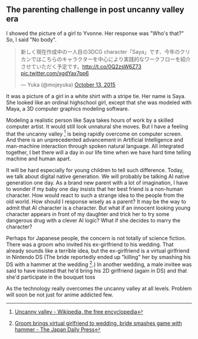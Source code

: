 ## The parenting challenge in post uncanny valley era

I showed the picture of a girl to Yvonne. Her response was "Who's that?" So, I
said "No body".

<blockquote class="twitter-tweet" lang="en"><p lang="ja" dir="ltr">新しく現在作成中の一人目の3DCG character「Saya」です、今年のクリカンではこちらのキャラクターを中心により実践的なワークフローを紹介させていただく予定です。<a href="http://t.co/0Q2zsW6Z73">http://t.co/0Q2zsW6Z73</a> <a href="http://t.co/xgdYax7pp6">pic.twitter.com/xgdYax7pp6</a></p>&mdash; Yuka (@mojeyuka) <a href="https://twitter.com/mojeyuka/status/653803931613556736">October 13, 2015</a></blockquote>
<script async src="//platform.twitter.com/widgets.js" charset="utf-8"></script>

It was a picture of a girl in a white shirt with a stripe tie. Her name is
Saya. She looked like an ordinal highschool girl, except that she was modeled
with Maya, a 3D computer graphics modeling software.

Modeling a realistic person like Saya takes hours of work by a skilled computer
artist. It would still look unnatural she moves. But I have a feeling that the
uncanny valley [^uncanny] is being rapidly overcome on computer screen. And
there is an unprecedented advancement in Artificial Intelligence and
man-machine interaction through spoken natural language. All integrated
together, I bet there will a day in our life time when we have hard time
telling machine and human apart.

It will be hard especially for young children to tell such difference. Today,
we talk about digital native generation. We will probably be talking AI native
generation one day. As a brand new parent with a lot of imagination, I have
to wonder if my baby one day insists that her best friend is a non-human
character. How would react to such a strange idea to the people from the old
world. How should I response wisely as a parent? It may be the way to admit
that AI character is a character. But what if an innocent looking young
character appears in front of my daughter and trick her to try some dangerous
drug with a clever AI logic? What if she decides to marry the character?

Perhaps for Japanese people, the concern is not totally of science fiction.
There was a groom who invited his ex-girlfriend to his wedding. That already
sounds like a terrible idea, but the ex-girlfriend is a virtual girlfriend in
Nintendo DS (The bride reportedly ended up "killing" her by smashing his DS
with a hammer at the wedding [^groom].) In another wedding, a male invitee
was said to have insisted that he'd bring his 2D girlfriend (again in DS)
and that she'd participate in the bouquet toss 

As the technology really overcomes the uncanny valley at all levels. Problem
will soon be not just for anime addicted few.

[^uncanny]: [Uncanny valley - Wikipedia, the free encyclopedia](https://en.wikipedia.org/wiki/Uncanny_valley)
[^groom]: [Groom brings virtual girlfriend to wedding, bride smashes game with hammer - The Japan Daily Press](http://japandailypress.com/groom-brings-virtual-girlfriend-to-wedding-bride-smashes-game-with-hammer-2718951/)
[^invitee]: [DSゲームの彼女にのめり込んでいる友人・・・｜結婚・結婚式の相談広場](http://www.mwed.jp/ques/4190.html)
